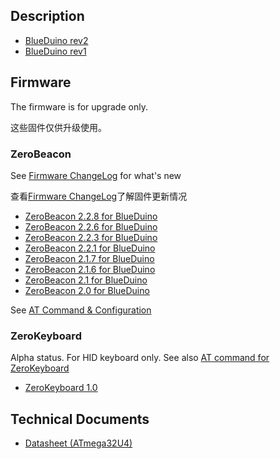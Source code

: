 ## Description

  - [BlueDuino rev2](/BlueDuino_rev2 "wikilink")
  - [BlueDuino rev1](/BlueDuino_rev1 "wikilink")

## Firmware

The firmware is for upgrade only.

这些固件仅供升级使用。

### ZeroBeacon

See [Firmware
ChangeLog](http://wiki.aprbrother.com/wiki/Firmware/ZeroBeacon#ChangeLog)
for what's new

查看[Firmware
ChangeLog](http://wiki.aprbrother.com/wiki/Firmware/ZeroBeacon#ChangeLog)了解固件更新情况

  - [ZeroBeacon 2.2.8 for
    BlueDuino](https://dn-abcdn1.qbox.me/zerobeacon-ebl-2.2.8.bin)
  - [ZeroBeacon 2.2.6 for
    BlueDuino](https://dn-abcdn1.qbox.me/zerobeacon-ebl-2.2.6.bin)
  - [ZeroBeacon 2.2.3 for
    BlueDuino](https://dn-abcdn1.qbox.me/zerobeacon-ebl-2.2.3.bin)
  - [ZeroBeacon 2.2.1 for
    BlueDuino](http://7fvk57.com1.z0.glb.clouddn.com/zerobeacon-ebl-2.2.1.bin)
  - [ZeroBeacon 2.1.7 for
    BlueDuino](http://7fvk57.com1.z0.glb.clouddn.com/zerobeacon-ebl-2.1.7.bin)
  - [ZeroBeacon 2.1.6 for
    BlueDuino](http://7fvk57.com1.z0.glb.clouddn.com/zerobeacon-ebl-2.1.6.bin)
  - [ZeroBeacon 2.1 for
    BlueDuino](http://abcdn1.qiniudn.com/zerobeacon-ebl-2.1.bin?attname=)
  - [ZeroBeacon 2.0 for
    BlueDuino](http://abcdn1.qiniudn.com/zerobeacon-ebl-2.0.bin?attname=)

See [AT Command & Configuration](/Firmware/ZeroBeacon "wikilink")

### ZeroKeyboard

Alpha status. For HID keyboard only. See also [AT command for
ZeroKeyboard](/Firmware_ZeroKeyboard "wikilink")

  - [ZeroKeyboard 1.0](https://dn-abcdn1.qbox.me/keyboard-1.0.bin)

## Technical Documents

  - [Datasheet
    (ATmega32U4)](http://dlnmh9ip6v2uc.cloudfront.net/datasheets/Dev/Arduino/Boards/ATMega32U4.pdf)